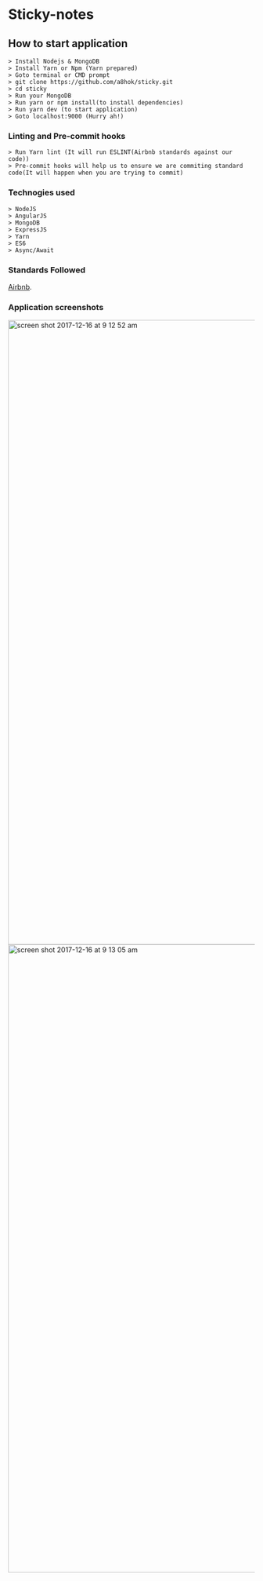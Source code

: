 # Sticky-notes
## How to start application
```
> Install Nodejs & MongoDB
> Install Yarn or Npm (Yarn prepared)
> Goto terminal or CMD prompt
> git clone https://github.com/a8hok/sticky.git
> cd sticky
> Run your MongoDB
> Run yarn or npm install(to install dependencies)
> Run yarn dev (to start application)
> Goto localhost:9000 (Hurry ah!)
```
### Linting and Pre-commit hooks
```
> Run Yarn lint (It will run ESLINT(Airbnb standards against our code))
> Pre-commit hooks will help us to ensure we are commiting standard code(It will happen when you are trying to commit)
```
### Technogies used
```
> NodeJS
> AngularJS
> MongoDB
> ExpressJS
> Yarn
> ES6
> Async/Await
```

### Standards Followed
[Airbnb](https://github.com/airbnb/javascript).

### Application screenshots
<img width="1273" alt="screen shot 2017-12-16 at 9 12 52 am" src="https://user-images.githubusercontent.com/19908047/34067195-97aeaba8-e244-11e7-9cf8-aa0d8f847426.png">
<img width="1280" alt="screen shot 2017-12-16 at 9 13 05 am" src="https://user-images.githubusercontent.com/19908047/34067196-97ea2930-e244-11e7-9a82-170507ea5044.png">
